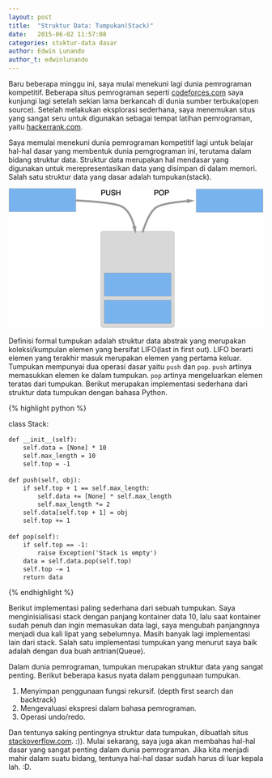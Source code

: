 ```yaml
---
layout: post
title:  "Struktur Data: Tumpukan(Stack)"
date:   2015-06-02 11:57:08
categories: stuktur-data dasar
author: Edwin Lunando
author_t: edwinlunando
---
```


Baru beberapa minggu ini, saya mulai menekuni lagi dunia pemrograman kompetitif. Beberapa situs pemrograman seperti [codeforces.com][1] saya kunjungi lagi setelah sekian lama berkancah di dunia sumber terbuka(open source). Setelah melakukan eksplorasi sederhana, saya menemukan situs yang sangat seru untuk digunakan sebagai tempat latihan pemrograman, yaitu [hackerrank.com][2].

Saya memulai menekuni dunia pemrograman kompetitif lagi untuk belajar hal-hal dasar yang membentuk dunia pemgrograman ini, terutama dalam bidang struktur data. Struktur data merupakan hal mendasar yang digunakan untuk merepresentasikan data yang disimpan di dalam memori. Salah satu struktur data yang dasar adalah tumpukan(stack).

![Ilustrasi Stack](/images/Stack.png)

Definisi formal tumpukan adalah struktur data abstrak yang merupakan koleksi/kumpulan elemen yang bersifat LIFO(last in first out). LIFO berarti elemen yang terakhir masuk merupakan elemen yang pertama keluar. Tumpukan mempunyai dua operasi dasar yaitu `push` dan `pop`. `push` artinya memasukkan elemen ke dalam tumpukan. `pop` artinya mengeluarkan elemen teratas dari tumpukan. Berikut merupakan implementasi sederhana dari struktur data tumpukan dengan bahasa Python.

{% highlight python %}

class Stack:

    def __init__(self):
        self.data = [None] * 10
        self.max_length = 10
        self.top = -1

    def push(self, obj):
        if self.top + 1 == self.max_length:
            self.data += [None] * self.max_length
            self.max_length *= 2
        self.data[self.top + 1] = obj
        self.top += 1

    def pop(self):
        if self.top == -1:
            raise Exception('Stack is empty')
        data = self.data.pop(self.top)
        self.top -= 1
        return data

{% endhighlight %}

Berikut implementasi paling sederhana dari sebuah tumpukan. Saya menginisialisasi stack dengan panjang kontainer data 10, lalu saat kontainer sudah penuh dan ingin memasukan data lagi, saya mengubah panjangnnya menjadi dua kali lipat yang sebelumnya. Masih banyak lagi implementasi lain dari stack. Salah satu implementasi tumpukan yang menurut saya baik adalah dengan dua buah antrian(Queue).

Dalam dunia pemrograman, tumpukan merupakan struktur data yang sangat penting. Berikut beberapa kasus nyata dalam penggunaan tumpukan.

1. Menyimpan penggunaan fungsi rekursif. (depth first search dan backtrack)
2. Mengevaluasi ekspresi dalam bahasa pemrograman.
3. Operasi undo/redo.

Dan tentunya saking pentingnya struktur data tumpukan, dibuatlah situs [stackoverflow.com][3]. :)). Mulai sekarang, saya juga akan membahas hal-hal dasar yang sangat penting dalam dunia pemrograman. Jika kita menjadi mahir dalam suatu bidang, tentunya hal-hal dasar sudah harus di luar kepala lah. :D.

[1]:    http://codeforces.com/
[2]:    https://www.hackerrank.com/
[3]:    http://stackoverflow.com/


